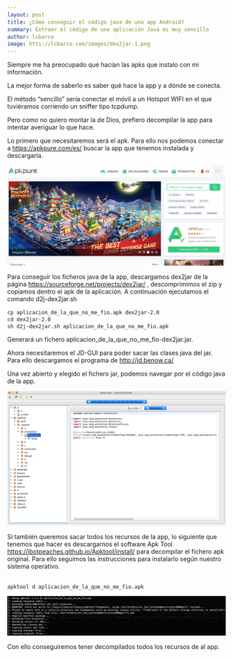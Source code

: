 ```yaml
---
layout: post
title: ¿Cómo conseguir el código java de una app Android?
summary: Extraer el código de una aplicación Java es muy sencillo
author: lcbarco
image: htts://lcbarco.com/images/dex2jar-1.png
---
```


Siempre me ha preocupado qué hacían las apks que instalo con mi información.

La mejor forma de saberlo es saber qué hace la app y a dónde se conecta.

El método “sencillo” sería conectar el móvil a un Hotspot WIFI en el que tuviéramos corriendo un sniffer tipo tcpdump.

Pero como no quiero montar la de Dios, prefiero decompilar la app para intentar averiguar lo que hace.

Lo primero que necesitaremos será el apk. Para ello nos podemos conectar a https://apkpure.com/es/ buscar la app que tenemos instalada y descargarla.

![Página home apkpure.com](/images/dex2jar-1.png)
<!--more-->

Para conseguir los ficheros java de la app, descargamos dex2jar de la página https://sourceforge.net/projects/dex2jar/ , descomprimimos el zip y copiamos dentro el apk de la aplicación. A continuación ejecutamos el comando d2j-dex2jar.sh

```
cp aplicacion_de_la_que_no_me_fio.apk dex2jar-2.0
cd dex2jar-2.0
sh d2j-dex2jar.sh aplicacion_de_la_que_no_me_fio.apk
```

Generará un fichero aplicacion_de_la_que_no_me_fio-dex2jar.jar.

Ahora necesitaremos el JD-GUI para poder sacar las clases java del jar. Para ello descargamos el programa de http://jd.benow.ca/

Una vez abierto y elegido el fichero jar, podemos navegar por el código java de la app. 

![Captura JD-GUI](/images/dex2jar-2.png)

 
Si también queremos sacar todos los recursos de la app, lo siguiente que tenemos que hacer es descargarnos el software Apk Tool https://ibotpeaches.github.io/Apktool/install/ para decompilar el fichero apk original. Para ello seguimos las instrucciones para instalarlo según nuestro sistema operativo.

~~~

apktool d aplicacion_de_la_que_no_me_fio.apk

~~~

![Resultado del terminal](/images/dex2jar-3.png)

Con ello conseguiremos tener decompilados todos los recursos de al app.

